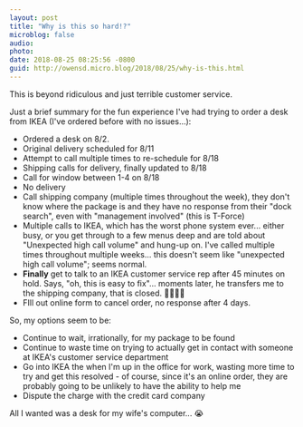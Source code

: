 ```yaml
---
layout: post
title: "Why is this so hard!?"
microblog: false
audio: 
photo: 
date: 2018-08-25 08:25:56 -0800
guid: http://owensd.micro.blog/2018/08/25/why-is-this.html
---
```

This is beyond ridiculous and just terrible customer service.

Just a brief summary for the fun experience I've had trying to order a desk from IKEA (I've ordered before with no issues...):

  * Ordered a desk on 8/2.
  * Original delivery scheduled for 8/11
  * Attempt to call multiple times to re-schedule for 8/18
  * Shipping calls for delivery, finally updated to 8/18
  * Call for window between 1-4 on 8/18
  * No delivery
  * Call shipping company (multiple times throughout the week), they don't know where the package is and they have no response from their "dock search", even with "management involved" (this is T-Force)
  * Multiple calls to IKEA, which has the worst phone system ever... either busy, or you get through to a few menus deep and are told about "Unexpected high call volume" and hung-up on. I've called multiple times throughout multiple weeks... this doesn't seem like "unexpected high call volume"; seems normal.
  * **Finally** get to talk to an IKEA customer service rep after 45 minutes on hold. Says, "oh, this is easy to fix"... moments later, he transfers me to the shipping company, that is closed. 🤬🤬🤬🤬
  * FIll out online form to cancel order, no response after 4 days.
  
So, my options seem to be:
  
  * Continue to wait, irrationally, for my package to be found
  * Continue to waste time on trying to actually get in contact with someone at IKEA's customer service department
  * Go into IKEA the when I'm up in the office for work, wasting more time to try and get this resolved - of course, since it's an online order, they are probably going to be unlikely to have the ability to help me
  * Dispute the charge with the credit card company
  
All I wanted was a desk for my wife's computer... 😭
